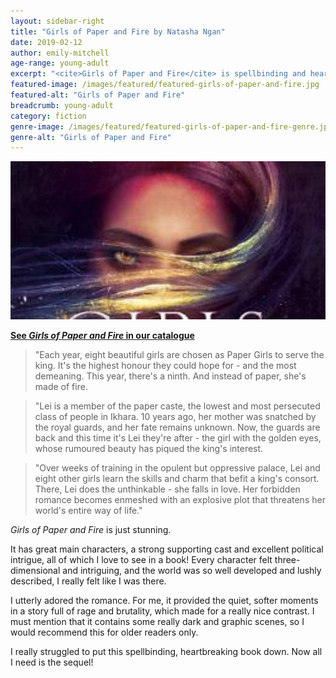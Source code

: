 ```yaml
---
layout: sidebar-right
title: "Girls of Paper and Fire by Natasha Ngan"
date: 2019-02-12
author: emily-mitchell
age-range: young-adult
excerpt: "<cite>Girls of Paper and Fire</cite> is spellbinding and heartbreaking."
featured-image: /images/featured/featured-girls-of-paper-and-fire.jpg
featured-alt: "Girls of Paper and Fire"
breadcrumb: young-adult
category: fiction
genre-image: /images/featured/featured-girls-of-paper-and-fire-genre.jpg
genre-alt: "Girls of Paper and Fire"
---
```


![Girls of Paper and Fire](/images/featured/featured-girls-of-paper-and-fire.jpg)

**[See <cite>Girls of Paper and Fire</cite> in our catalogue](https://suffolk.spydus.co.uk/cgi-bin/spydus.exe/ENQ/OPAC/BIBENQ?BRN=2480596)**

> "Each year, eight beautiful girls are chosen as Paper Girls to serve the king. It's the highest honour they could hope for - and the most demeaning. This year, there's a ninth. And instead of paper, she's made of fire.

> "Lei is a member of the paper caste, the lowest and most persecuted class of people in Ikhara. 10 years ago, her mother was snatched by the royal guards, and her fate remains unknown. Now, the guards are back and this time it's Lei they're after - the girl with the golden eyes, whose rumoured beauty has piqued the king's interest.

> "Over weeks of training in the opulent but oppressive palace, Lei and eight other girls learn the skills and charm that befit a king's consort. There, Lei does the unthinkable - she falls in love. Her forbidden romance becomes enmeshed with an explosive plot that threatens her world's entire way of life."

<cite>Girls of Paper and Fire</cite> is just stunning.

It has great main characters, a strong supporting cast and excellent political intrigue, all of which I love to see in a book! Every character felt three-dimensional and intriguing, and the world was so well developed and lushly described, I really felt like I was there.

I utterly adored the romance. For me, it provided the quiet, softer moments in a story full of rage and brutality, which made for a really nice contrast. I must mention that it contains some really dark and graphic scenes, so I would recommend this for older readers only.

I really struggled to put this spellbinding, heartbreaking book down. Now all I need is the sequel!
